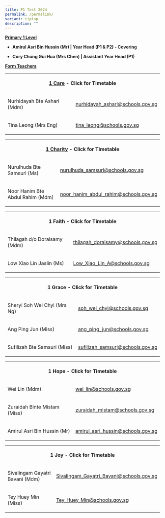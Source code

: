 ```yaml
---
title: P1 Test 2024
permalink: /permalink/
variant: tiptap
description: ""
---
```

<p><strong><u>Primary 1 Level</u></strong></p><ul data-tight="true" class="tight"><li><p><strong>Amirul Asri Bin Hussin (Mr) | Year Head (P1 &amp; P2) - Covering</strong></p></li><li><p><strong>Cory Chung Gui Hua (Mrs Chen) | Assistant Year Head (P1)</strong></p></li></ul><p></p><p><strong><u>Form Teachers</u></strong></p><table><tbody><tr><th rowspan="1" colspan="2"><p><a href="/files/Timetable 2024/1_Care___2024.pdf" rel="noopener noreferrer nofollow" target="_blank">1 Care</a> - Click for Timetable</p></th></tr><tr><td rowspan="1" colspan="1"><p>Nurhidayah Bte Ashari (Mdm)</p><p></p></td><td rowspan="1" colspan="1"><p><a href="mailto:nurhidayah_ashari@schools.gov.sg" rel="noopener noreferrer nofollow" target="_blank">nurhidayah_ashari@schools.gov.sg</a></p></td></tr><tr><td rowspan="1" colspan="1"><p>Tina Leong (Mrs Eng)</p></td><td rowspan="1" colspan="1"><p><a href="mailto:tina_leong@schools.gov.sg" rel="noopener noreferrer nofollow" target="_blank">tina_leong@schools.gov.sg</a></p></td></tr></tbody></table><p></p><table><tbody><tr><th rowspan="1" colspan="2"><p><a href="/files/Timetable 2024/1_Charity___2024.pdf" rel="noopener noreferrer nofollow" target="_blank">1 Charity</a> - Click for Timetable</p></th></tr><tr><td rowspan="1" colspan="1"><p>Nurulhuda Bte Samsuri (Ms)</p></td><td rowspan="1" colspan="1"><p><a href="mailto:nurulhuda_samsuri@schools.gov.sg" rel="noopener noreferrer nofollow" target="_blank">nurulhuda_samsuri@schools.gov.sg</a></p></td></tr><tr><td rowspan="1" colspan="1"><p>Noor Hanim Bte Abdul Rahim (Mdm)</p></td><td rowspan="1" colspan="1"><p><a href="mailto:noor_hanim_abdul_rahim@schools.gov.sg" rel="noopener noreferrer nofollow" target="_blank">noor_hanim_abdul_rahim@schools.gov.sg</a></p></td></tr></tbody></table><p></p><table><tbody><tr><th rowspan="1" colspan="2"><p>1 Faith - Click for Timetable</p></th></tr><tr><td rowspan="1" colspan="1"><p>Thilagah d/o Doraisamy (Mdm)</p></td><td rowspan="1" colspan="1"><p><a href="mailto:thilagah_doraisamy@schools.gov.sg" rel="noopener noreferrer nofollow" target="_blank">thilagah_doraisamy@schools.gov.sg</a></p></td></tr><tr><td rowspan="1" colspan="1"><p>Low Xiao Lin Jaslin (Ms)</p></td><td rowspan="1" colspan="1"><p><a href="mailto:Low_Xiao_Lin_A@schools.gov.sg" rel="noopener noreferrer nofollow" target="_blank">Low_Xiao_Lin_A@schools.gov.sg</a></p></td></tr></tbody></table><p></p><table><tbody><tr><th rowspan="1" colspan="2"><p>1 Grace - Click for Timetable</p></th></tr><tr><td rowspan="1" colspan="1"><p>Sheryl Soh Wei Chyi (Mrs Ng)</p></td><td rowspan="1" colspan="1"><p><a href="mailto:soh_wei_chyi@schools.gov.sg" rel="noopener noreferrer nofollow" target="_blank">soh_wei_chyi@schools.gov.sg</a></p></td></tr><tr><td rowspan="1" colspan="1"><p>Ang Ping Jun (Miss)</p></td><td rowspan="1" colspan="1"><p><a href="mailto:ang_ping_jun@schools.gov.sg" rel="noopener noreferrer nofollow" target="_blank">ang_ping_jun@schools.gov.sg</a></p></td></tr><tr><td rowspan="1" colspan="1"><p>Sufilizah Bte Samsuri (Miss)</p></td><td rowspan="1" colspan="1"><p><a href="mailto:sufilizah_samsuri@schools.gov.sg" rel="noopener noreferrer nofollow" target="_blank">sufilizah_samsuri@schools.gov.sg</a></p></td></tr></tbody></table><p></p><table><tbody><tr><th rowspan="1" colspan="2"><p>1 Hope - Click for Timetable</p></th></tr><tr><td rowspan="1" colspan="1"><p>Wei Lin (Mdm)</p></td><td rowspan="1" colspan="1"><p><a href="mailto:wei_lin@schools.gov.sg" rel="noopener noreferrer nofollow" target="_blank">wei_lin@schools.gov.sg</a></p></td></tr><tr><td rowspan="1" colspan="1"><p>Zuraidah Binte Mistam (Miss)</p></td><td rowspan="1" colspan="1"><p><a href="mailto:zuraidah_mistam@schools.gov.sg" rel="noopener noreferrer nofollow" target="_blank">zuraidah_mistam@schools.gov.sg</a></p></td></tr><tr><td rowspan="1" colspan="1"><p>Amirul Asri Bin Hussin (Mr)</p></td><td rowspan="1" colspan="1"><p><a href="mailto:amirul_asri_hussin@schools.gov.sg" rel="noopener noreferrer nofollow" target="_blank">amirul_asri_hussin@schools.gov.sg</a></p></td></tr></tbody></table><p></p><table><tbody><tr><th rowspan="1" colspan="2"><p>1 Joy - Click for Timetable</p></th></tr><tr><td rowspan="1" colspan="1"><p>Sivalingam Gayatri Bavani (Mdm)</p></td><td rowspan="1" colspan="1"><p><a href="mailto:Sivalingam_Gayatri_Bavani@schools.gov.sg" rel="noopener noreferrer nofollow" target="_blank">Sivalingam_Gayatri_Bavani@schools.gov.sg</a></p></td></tr><tr><td rowspan="1" colspan="1"><p>Tey Huey Min (Miss)</p></td><td rowspan="1" colspan="1"><p><a href="mailto:Tey_Huey_Min@schools.gov.sg" rel="noopener noreferrer nofollow" target="_blank">Tey_Huey_Min@schools.gov.sg</a></p></td></tr></tbody></table><p></p>